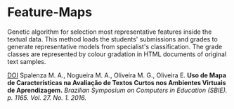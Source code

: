# Feature-Maps
Genetic algorithm for selection most representative features inside the textual data. This method loads the students' submissions and grades to generate representative models from specialist's classification. The grade classes are represented by colour gradation in HTML documents of original text samples.


[DOI](http://dx.doi.org/10.5753/cbie.sbie.2016.1165) Spalenza M. A., Nogueira M. A., Oliveira M. G., Oliveira E. **Uso de Mapa de Características na Avaliação de Textos Curtos nos Ambientes Virtuais de Aprendizagem.** *Brazilian Symposium on Computers in Education (SBIE). p. 1165. Vol. 27. No. 1. 2016.*
